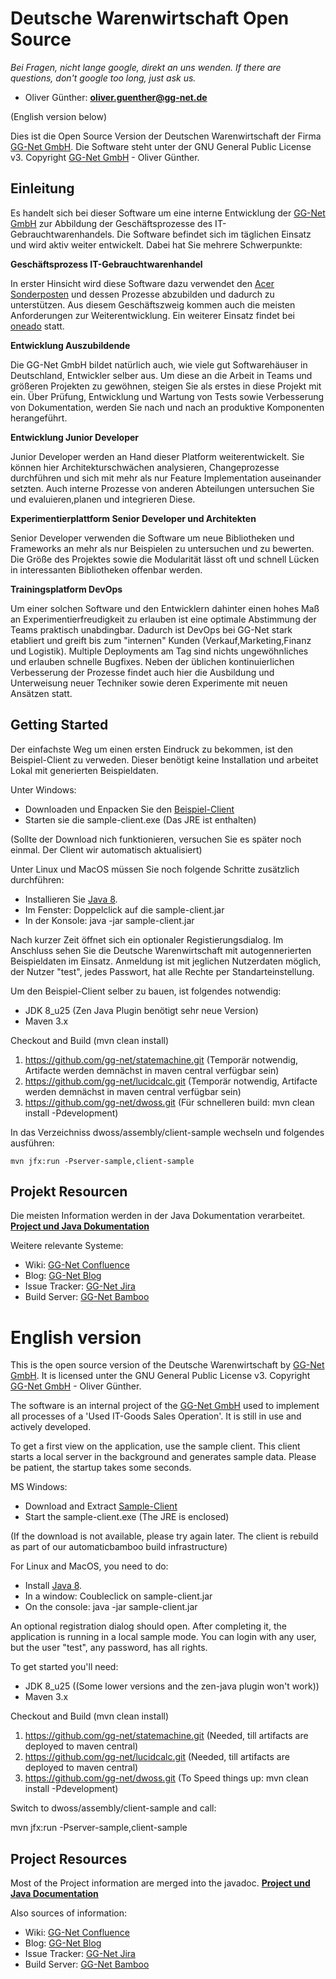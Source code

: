 Deutsche Warenwirtschaft Open Source
====================================

_Bei Fragen, nicht lange google, direkt an uns wenden. If there are questions, don't google too long, just ask us._
- Oliver Günther: **oliver.guenther@gg-net.de**

(English version below)

Dies ist die Open Source Version der Deutschen Warenwirtschaft der Firma [GG-Net GmbH](http://gg-net.de).
Die Software steht unter der GNU General Public License v3. Copyright [GG-Net GmbH](http://gg-net.de) - Oliver Günther.

Einleitung
----------

Es handelt sich bei dieser Software um eine interne Entwicklung der [GG-Net GmbH](http://gg-net.de) zur Abbildung der
Geschäftsprozesse des IT-Gebrauchtwarenhandels. Die Software befindet sich im täglichen Einsatz und wird aktiv weiter entwickelt. Dabei hat Sie mehrere Schwerpunkte:

**Geschäftsprozess IT-Gebrauchtwarenhandel**

In erster Hinsicht wird diese Software dazu verwendet den [Acer Sonderposten](http://acersonderposten.de) und dessen Prozesse abzubilden und dadurch zu unterstützen. Aus diesem Geschäftszweig kommen auch die meisten Anforderungen zur Weiterentwicklung. Ein weiterer Einsatz findet bei [oneado](https://oneado.de) statt.

**Entwicklung Auszubildende**

Die GG-Net GmbH bildet natürlich auch, wie viele gut Softwarehäuser in Deutschland, Entwickler selber aus. Um diese an die Arbeit in Teams und größeren Projekten zu gewöhnen, steigen Sie als erstes in diese Projekt mit ein. Über Prüfung, Entwicklung und Wartung von Tests sowie Verbesserung von Dokumentation, werden Sie nach und nach an produktive Komponenten herangeführt.

**Entwicklung Junior Developer**

Junior Developer werden an Hand dieser Platform weiterentwickelt. Sie können hier Architekturschwächen analysieren, Changeprozesse durchführen und sich mit mehr als nur Feature Implementation auseinander setzten. Auch interne Prozesse von anderen Abteilungen untersuchen Sie und evaluieren,planen und integrieren Diese.

**Experimentierplattform Senior Developer und Architekten**

Senior Developer verwenden die Software um neue Bibliotheken und Frameworks an mehr als nur Beispielen zu untersuchen und zu bewerten. Die Größe des Projektes sowie die Modularität lässt oft und schnell Lücken in interessanten Bibliotheken offenbar werden.

**Trainingsplatform DevOps**

Um einer solchen Software und den Entwicklern dahinter einen hohes Maß an Experimentierfreudigkeit zu erlauben ist eine optimale Abstimmung der Teams praktisch unabdingbar. Dadurch ist DevOps bei GG-Net stark etabliert und greift bis zum "internen" Kunden (Verkauf,Marketing,Finanz und Logistik). Multiple Deployments am Tag sind nichts ungewöhnliches und erlauben schnelle Bugfixes. Neben der üblichen kontinuierlichen Verbesserung der Prozesse findet auch hier die Ausbildung und Unterweisung neuer Techniker sowie deren Experimente mit neuen Ansätzen statt.

Getting Started
---------------

Der einfachste Weg um einen ersten Eindruck zu bekommen, ist den Beispiel-Client zu verweden. Dieser benötigt keine Installation und arbeitet Lokal mit generierten Beispieldaten.

Unter Windows:
- Downloaden und Enpacken Sie den [Beispiel-Client](http://devcon.ahrensburg.gg-net.de/bamboo/artifact/DWOSS-MASTER/shared/build-latest/DW-OSS-Zip/sample-client-bin.zip)
- Starten sie die sample-client.exe (Das JRE ist enthalten)

(Sollte der Download nich funktionieren, versuchen Sie es später noch einmal. Der Client wir automatisch aktualisiert)

Unter Linux und MacOS müssen Sie noch folgende Schritte zusätzlich durchführen:
- Installieren Sie [Java 8](http://java.com).
- Im Fenster: Doppelclick auf die sample-client.jar
- In der Konsole: java -jar sample-client.jar

Nach kurzer Zeit öffnet sich ein optionaler Registierungsdialog. Im Anschluss sehen Sie die Deutsche Warenwirtschaft mit autogennerierten Beispieldaten im Einsatz. Anmeldung ist mit jeglichen Nutzerdaten möglich, der Nutzer "test", jedes Passwort, hat alle Rechte per Standarteinstellung.

Um den Beispiel-Client selber zu bauen, ist folgendes notwendig:
 
- JDK 8_u25 (Zen Java Plugin benötigt sehr neue Version)
- Maven 3.x

Checkout and Build (mvn clean install)

 1. https://github.com/gg-net/statemachine.git (Temporär notwendig, Artifacte werden demnächst in maven central verfügbar sein)
 2. https://github.com/gg-net/lucidcalc.git (Temporär notwendig, Artifacte werden demnächst in maven central verfügbar sein)
 3. https://github.com/gg-net/dwoss.git (Für schnelleren build: mvn clean install -Pdevelopment)

In das Verzeichniss dwoss/assembly/client-sample wechseln und folgendes ausführen:
```
mvn jfx:run -Pserver-sample,client-sample
```
Projekt Resourcen
-----------------

Die meisten Information werden in der Java Dokumentation verarbeitet.
**[Project und Java Dokumentation](http://deutschewarenwirtschaft.de/site/apidocs/index.html)**

Weitere relevante Systeme:

- Wiki: [GG-Net Confluence](http://overload.ahrensburg.gg-net.de/confluence/display/DWOSS) 
- Blog: [GG-Net Blog](http://overload.ahrensburg.gg-net.de/confluence/display/DWOSS/Deutsche+Warenwirtschaft+Blog)
- Issue Tracker: [GG-Net Jira](http://overload.ahrensburg.gg-net.de/jira)
- Build Server: [GG-Net Bamboo](http://devcon.ahrensburg.gg-net.de/bamboo)

English version
===============

This is the open source version of the Deutsche Warenwirtschaft by [GG-Net GmbH](http://gg-net.de).
It is licensed unter the GNU General Public License v3. Copyright [GG-Net GmbH](http://gg-net.de) - Oliver Günther.

The software is an internal project of the [GG-Net GmbH](http://gg-net.de) used to implement all processes of a 'Used IT-Goods Sales Operation'. It is still in use and actively developed.

To get a first view on the application, use the sample client. This client starts a local server in the background and generates sample data. Please be patient, the startup takes some seconds.

MS Windows:
- Download and Extract [Sample-Client](http://devcon.ahrensburg.gg-net.de/bamboo/artifact/DWOSS-MASTER/shared/build-latest/DW-OSS-Zip/sample-client-bin.zip)
- Start the sample-client.exe (The JRE is enclosed)

(If the download is not available, please try again later. The client is rebuild as part of our automaticbamboo build 
infrastructure)

For Linux and MacOS, you need to do:
- Install [Java 8](http://java.com).
- In a window: Coubleclick on sample-client.jar
- On the console: java -jar sample-client.jar

An optional registration dialog should open. After completing it, the application is running in a local sample mode.
You can login with any user, but the user "test", any password, has all rights.

To get started you'll need:

- JDK 8_u25 ((Some lower versions and the zen-java plugin won't work))
- Maven 3.x

Checkout and Build (mvn clean install)

 1. https://github.com/gg-net/statemachine.git (Needed, till artifacts are deployed to maven central)
 2. https://github.com/gg-net/lucidcalc.git (Needed, till artifacts are deployed to maven central)
 3. https://github.com/gg-net/dwoss.git (To Speed things up: mvn clean install -Pdevelopment)

Switch to dwoss/assembly/client-sample and call:

mvn jfx:run -Pserver-sample,client-sample

Project Resources
-----------------

Most of the Project information are merged into the javadoc.
**[Project und Java Documentation](http://deutschewarenwirtschaft.de/site/apidocs/index.html)**

Also sources of information:

- Wiki: [GG-Net Confluence](http://overload.ahrensburg.gg-net.de/confluence/display/DWOSS) 
- Blog: [GG-Net Blog](http://overload.ahrensburg.gg-net.de/confluence/display/DWOSS/Deutsche+Warenwirtschaft+Blog)
- Issue Tracker: [GG-Net Jira](http://overload.ahrensburg.gg-net.de/jira)
- Build Server: [GG-Net Bamboo](http://devcon.ahrensburg.gg-net.de/bamboo)
